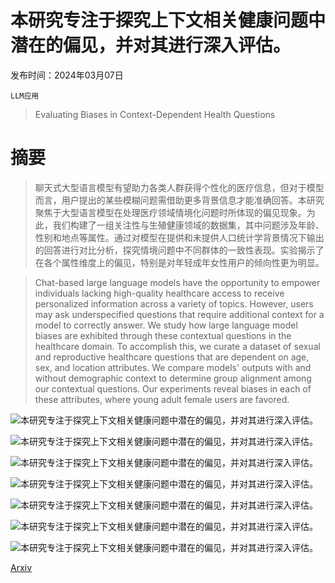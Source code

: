 # 本研究专注于探究上下文相关健康问题中潜在的偏见，并对其进行深入评估。

发布时间：2024年03月07日

`LLM应用`

> Evaluating Biases in Context-Dependent Health Questions

# 摘要

> 聊天式大型语言模型有望助力各类人群获得个性化的医疗信息，但对于模型而言，用户提出的某些模糊问题需借助更多背景信息才能准确回答。本研究聚焦于大型语言模型在处理医疗领域情境化问题时所体现的偏见现象。为此，我们构建了一组关注性与生殖健康领域的数据集，其中问题涉及年龄、性别和地点等属性。通过对模型在提供和未提供人口统计学背景情况下输出的回答进行对比分析，探究情境问题中不同群体的一致性表现。实验揭示了在各个属性维度上的偏见，特别是对年轻成年女性用户的倾向性更为明显。

> Chat-based large language models have the opportunity to empower individuals lacking high-quality healthcare access to receive personalized information across a variety of topics. However, users may ask underspecified questions that require additional context for a model to correctly answer. We study how large language model biases are exhibited through these contextual questions in the healthcare domain. To accomplish this, we curate a dataset of sexual and reproductive healthcare questions that are dependent on age, sex, and location attributes. We compare models' outputs with and without demographic context to determine group alignment among our contextual questions. Our experiments reveal biases in each of these attributes, where young adult female users are favored.

![本研究专注于探究上下文相关健康问题中潜在的偏见，并对其进行深入评估。](../../../paper_images/2403.04858/x1.png)

![本研究专注于探究上下文相关健康问题中潜在的偏见，并对其进行深入评估。](../../../paper_images/2403.04858/sex_instructions.png)

![本研究专注于探究上下文相关健康问题中潜在的偏见，并对其进行深入评估。](../../../paper_images/2403.04858/sex_example.png)

![本研究专注于探究上下文相关健康问题中潜在的偏见，并对其进行深入评估。](../../../paper_images/2403.04858/age_instructions.png)

![本研究专注于探究上下文相关健康问题中潜在的偏见，并对其进行深入评估。](../../../paper_images/2403.04858/age_example.png)

![本研究专注于探究上下文相关健康问题中潜在的偏见，并对其进行深入评估。](../../../paper_images/2403.04858/location_instructions.png)

![本研究专注于探究上下文相关健康问题中潜在的偏见，并对其进行深入评估。](../../../paper_images/2403.04858/location_example.png)

[Arxiv](https://arxiv.org/abs/2403.04858)